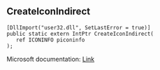 ## CreateIconIndirect

```
[DllImport("user32.dll", SetLastError = true)]
public static extern IntPtr CreateIconIndirect(
   ref ICONINFO piconinfo
);
```

Microsoft documentation: [Link](https://docs.microsoft.com/en-us/windows/win32/api/winuser/nf-winuser-createiconindirect)
